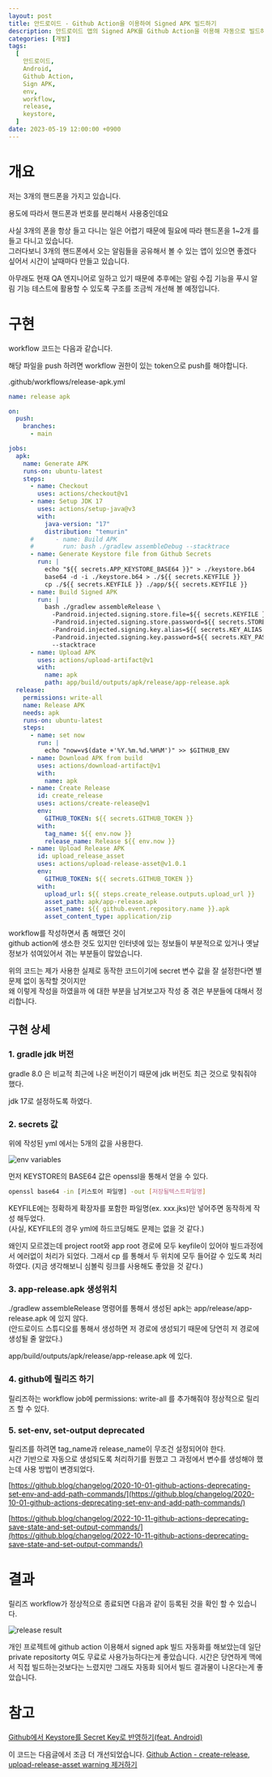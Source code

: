 ```yaml
---
layout: post
title: 안드로이드 - Github Action을 이용하여 Signed APK 빌드하기
description: 안드로이드 앱의 Signed APK를 Github Action을 이용해 자동으로 빌드하는 방법을 소개합니다. 이 포스트에서는 JDK 17 설정, Github Secrets 활용, APK 생성 경로, 릴리즈 작업의 권한 설정 등 실제로 동작한 workflow 코드를 기반으로 한 구현 세부사항을 정리하였습니다. 개인 프로젝트에서의 경험을 통해 Github Action의 유용성을 강조하며, 자동화된 빌드 프로세스의 장점을 설명합니다.
categories: [개발]
tags:
  [
    안드로이드,
    Android,
    Github Action,
    Sign APK,
    env,
    workflow,
    release,
    keystore,
  ]
date: 2023-05-19 12:00:00 +0900
---
```


# 개요

저는 3개의 핸드폰을 가지고 있습니다.

용도에 따라서 핸드폰과 번호를 분리해서 사용중인데요

사실 3개의 폰을 항상 들고 다니는 일은 어렵기 때문에 필요에 따라 핸드폰을 1~2개 를 들고 다니고 있습니다.  
그러다보니 3개의 핸드폰에서 오는 알림들을 공유해서 볼 수 있는 앱이 있으면 좋겠다 싶어서 시간이 날때마다 만들고 있습니다.

아무래도 현재 QA 엔지니어로 일하고 있기 때문에 추후에는 알림 수집 기능을 푸시 알림 기능 테스트에 활용할 수 있도록 구조를 조금씩 개선해 볼 예정입니다.

# 구현

workflow 코드는 다음과 같습니다.

해당 파일을 push 하려면 workflow 권한이 있는 token으로 push를 해야합니다.

.github/workflows/release-apk.yml

```yml
name: release apk

on:
  push:
    branches:
      - main

jobs:
  apk:
    name: Generate APK
    runs-on: ubuntu-latest
    steps:
      - name: Checkout
        uses: actions/checkout@v1
      - name: Setup JDK 17
        uses: actions/setup-java@v3
        with:
          java-version: "17"
          distribution: "temurin"
      #      - name: Build APK
      #        run: bash ./gradlew assembleDebug --stacktrace
      - name: Generate Keystore file from Github Secrets
        run: |
          echo "${{ secrets.APP_KEYSTORE_BASE64 }}" > ./keystore.b64
          base64 -d -i ./keystore.b64 > ./${{ secrets.KEYFILE }}
          cp ./${{ secrets.KEYFILE }} ./app/${{ secrets.KEYFILE }}
      - name: Build Signed APK
        run: |
          bash ./gradlew assembleRelease \
            -Pandroid.injected.signing.store.file=${{ secrets.KEYFILE }} \
            -Pandroid.injected.signing.store.password=${{ secrets.STORE_PASSWORD }} \
            -Pandroid.injected.signing.key.alias=${{ secrets.KEY_ALIAS }} \
            -Pandroid.injected.signing.key.password=${{ secrets.KEY_PASSWORD }} \
            --stacktrace
      - name: Upload APK
        uses: actions/upload-artifact@v1
        with:
          name: apk
          path: app/build/outputs/apk/release/app-release.apk
  release:
    permissions: write-all
    name: Release APK
    needs: apk
    runs-on: ubuntu-latest
    steps:
      - name: set now
        run: |
          echo "now=v$(date +'%Y.%m.%d.%H%M')" >> $GITHUB_ENV
      - name: Download APK from build
        uses: actions/download-artifact@v1
        with:
          name: apk
      - name: Create Release
        id: create_release
        uses: actions/create-release@v1
        env:
          GITHUB_TOKEN: ${{ secrets.GITHUB_TOKEN }}
        with:
          tag_name: ${{ env.now }}
          release_name: Release ${{ env.now }}
      - name: Upload Release APK
        id: upload_release_asset
        uses: actions/upload-release-asset@v1.0.1
        env:
          GITHUB_TOKEN: ${{ secrets.GITHUB_TOKEN }}
        with:
          upload_url: ${{ steps.create_release.outputs.upload_url }}
          asset_path: apk/app-release.apk
          asset_name: ${{ github.event.repository.name }}.apk
          asset_content_type: application/zip
```

workflow를 작성하면서 좀 해맸던 것이  
github action에 생소한 것도 있지만 인터넷에 있는 정보들이 부분적으로 있거나 옛날 정보가 섞여있어서 겪는 부분들이 많았습니다.

위의 코드는 제가 사용한 실제로 동작한 코드이기에 secret 변수 값을 잘 설정한다면 별 문제 없이 동작할 것이지만  
왜 이렇게 작성을 하였을까 에 대한 부분을 남겨보고자 작성 중 겪은 부분들에 대해서 정리합니다.

## 구현 상세

### 1. gradle jdk 버전

gradle 8.0 은 비교적 최근에 나온 버전이기 때문에 jdk 버전도 최근 것으로 맞춰줘야 했다.

jdk 17로 설정하도록 하였다.

### 2. secrets 값

위에 작성된 yml 에서는 5개의 값을 사용한다.

![env variables](/assets/images/2023-05-19-Build-Signed-Apk-Using-Github-Action/image1.png)

먼저 KEYSTORE의 BASE64 값은 openssl을 통해서 얻을 수 있다.

```bash
openssl base64 -in [키스토어 파일명] -out [저장될텍스트파일명]
```

KEYFILE에는 정확하게 확장자를 포함한 파일명(ex. xxx.jks)만 넣어주면 동작하게 작성 해두었다.  
(사실, KEYFILE의 경우 yml에 하드코딩해도 문제는 없을 것 같다.)

왜인지 모르겠는데 project root와 app root 경로에 모두 keyfile이 있어야 빌드과정에서 에러없이 처리가 되었다. 그래서 cp 를 통해서 두 위치에 모두 들어갈 수 있도록 처리하였다. (지금 생각해보니 심볼릭 링크를 사용해도 좋았을 것 같다.)

### 3. app-release.apk 생성위치

./gradlew assembleRelease 명령어를 통해서 생성된 apk는 app/release/app-release.apk 에 있지 않다.  
(안드로이드 스튜디오를 통해서 생성하면 저 경로에 생성되기 때문에 당연히 저 경로에 생성될 줄 알았다.)

app/build/outputs/apk/release/app-release.apk 에 있다.

### 4. github에 릴리즈 하기

릴리즈하는 workflow job에 permissions: write-all 를 추가해줘야 정상적으로 릴리즈 할 수 있다.

### 5. set-env, set-output deprecated

릴리즈를 하려면 tag_name과 release_name이 무조건 설정되어야 한다.  
시간 기반으로 자동으로 생성되도록 처리하기를 원했고 그 과정에서 변수를 생성해야 했는데 사용 방법이 변경되었다.

[https://github.blog/changelog/2020-10-01-github-actions-deprecating-set-env-and-add-path-commands/](https://github.blog/changelog/2020-10-01-github-actions-deprecating-set-env-and-add-path-commands/)

[https://github.blog/changelog/2022-10-11-github-actions-deprecating-save-state-and-set-output-commands/](https://github.blog/changelog/2022-10-11-github-actions-deprecating-save-state-and-set-output-commands/)

# 결과

릴리즈 workflow가 정상적으로 종료되면 다음과 같이 등록된 것을 확인 할 수 있습니다.

![release result](/assets/images/2023-05-19-Build-Signed-Apk-Using-Github-Action/image2.png)

개인 프로젝트에 github action 이용해서 signed apk 빌드 자동화를 해보았는데 일단 private repositorty 여도 무료로 사용가능하다는게 좋았습니다.
시간은 당연하게 맥에서 직접 빌드하는것보다는 느렸지만 그래도 자동화 되어서 빌드 결과물이 나온다는게 좋았습니다.

# 참고

[Github에서 Keystore를 Secret Key로 반영하기(feat. Android)](https://blog.soobinpark.com/232)

이 코드는 다음글에서 조금 더 개선되었습니다.
[Github Action - create-release, upload-release-asset warning 제거하기](/2023/05/19/remove-warning-create-release-and-upload-release-asset)

